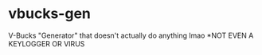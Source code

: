 # vbucks-gen
V-Bucks "Generator" that doesn't actually do anything lmao *NOT EVEN A KEYLOGGER OR VIRUS
